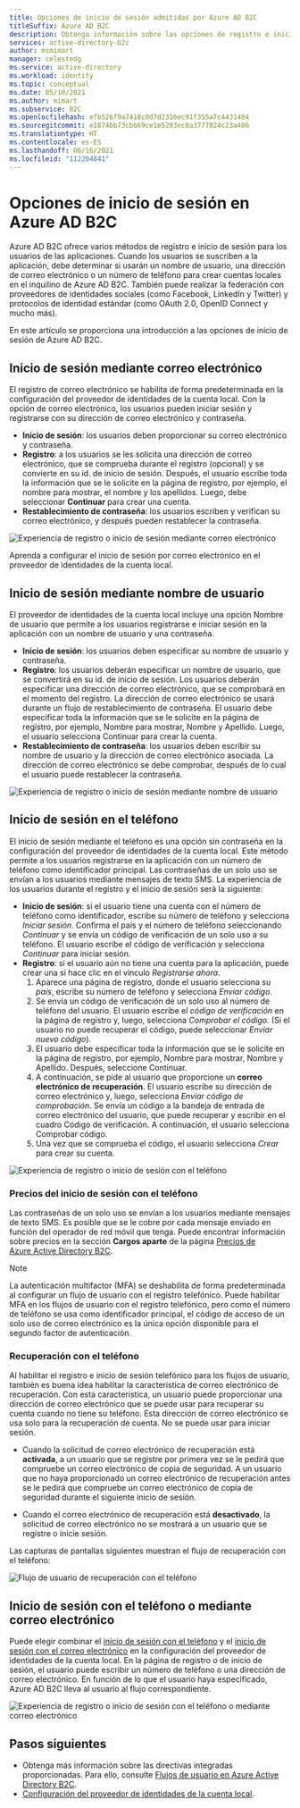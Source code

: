 ```yaml
---
title: Opciones de inicio de sesión admitidas por Azure AD B2C
titleSuffix: Azure AD B2C
description: Obtenga información sobre las opciones de registro e inicio de sesión que puede usar con Azure Active Directory B2C, incluidos el nombre de usuario y la contraseña, el correo electrónico, el teléfono o la federación con proveedores de identidades sociales o externos.
services: active-directory-b2c
author: msmimart
manager: celestedg
ms.service: active-directory
ms.workload: identity
ms.topic: conceptual
ms.date: 05/10/2021
ms.author: mimart
ms.subservice: B2C
ms.openlocfilehash: efb526f9a7418c0d7d2316ec91f355a7c4431404
ms.sourcegitcommit: e1874bb73cb669ce1e5203ec0a3777024c23a486
ms.translationtype: HT
ms.contentlocale: es-ES
ms.lasthandoff: 06/16/2021
ms.locfileid: "112204841"
---
```

# <a name="sign-in-options-in-azure-ad-b2c"></a>Opciones de inicio de sesión en Azure AD B2C

Azure AD B2C ofrece varios métodos de registro e inicio de sesión para los usuarios de las aplicaciones. Cuando los usuarios se suscriben a la aplicación, debe determinar si usarán un nombre de usuario, una dirección de correo electrónico o un número de teléfono para crear cuentas locales en el inquilino de Azure AD B2C. También puede realizar la federación con proveedores de identidades sociales (como Facebook, LinkedIn y Twitter) y protocolos de identidad estándar (como OAuth 2.0, OpenID Connect y mucho más).

En este artículo se proporciona una introducción a las opciones de inicio de sesión de Azure AD B2C.

## <a name="email-sign-in"></a>Inicio de sesión mediante correo electrónico

El registro de correo electrónico se habilita de forma predeterminada en la configuración del proveedor de identidades de la cuenta local. Con la opción de correo electrónico, los usuarios pueden iniciar sesión y registrarse con su dirección de correo electrónico y contraseña.

- **Inicio de sesión**: los usuarios deben proporcionar su correo electrónico y contraseña.
- **Registro**: a los usuarios se les solicita una dirección de correo electrónico, que se comprueba durante el registro (opcional) y se convierte en su id. de inicio de sesión. Después, el usuario escribe toda la información que se le solicite en la página de registro, por ejemplo, el nombre para mostrar, el nombre y los apellidos. Luego, debe seleccionar **Continuar** para crear una cuenta.
- **Restablecimiento de contraseña**: los usuarios escriben y verifican su correo electrónico, y después pueden restablecer la contraseña.

![Experiencia de registro o inicio de sesión mediante correo electrónico](./media/sign-in-options/local-account-email-experience.png)

Aprenda a configurar el inicio de sesión por correo electrónico en el proveedor de identidades de la cuenta local.
## <a name="username-sign-in"></a>Inicio de sesión mediante nombre de usuario

El proveedor de identidades de la cuenta local incluye una opción Nombre de usuario que permite a los usuarios registrarse e iniciar sesión en la aplicación con un nombre de usuario y una contraseña.

- **Inicio de sesión**: los usuarios deben especificar su nombre de usuario y contraseña.
- **Registro**: los usuarios deberán especificar un nombre de usuario, que se convertirá en su id. de inicio de sesión. Los usuarios deberán especificar una dirección de correo electrónico, que se comprobará en el momento del registro. La dirección de correo electrónico se usará durante un flujo de restablecimiento de contraseña. El usuario debe especificar toda la información que se le solicite en la página de registro, por ejemplo, Nombre para mostrar, Nombre y Apellido. Luego, el usuario selecciona Continuar para crear la cuenta.
- **Restablecimiento de contraseña**: los usuarios deben escribir su nombre de usuario y la dirección de correo electrónico asociada. La dirección de correo electrónico se debe comprobar, después de lo cual el usuario puede restablecer la contraseña.

![Experiencia de registro o inicio de sesión mediante nombre de usuario](./media/sign-in-options/local-account-username-experience.png)

## <a name="phone-sign-in"></a>Inicio de sesión en el teléfono

El inicio de sesión mediante el teléfono es una opción sin contraseña en la configuración del proveedor de identidades de la cuenta local. Este método permite a los usuarios registrarse en la aplicación con un número de teléfono como identificador principal. Las contraseñas de un solo uso se envían a los usuarios mediante mensajes de texto SMS. La experiencia de los usuarios durante el registro y el inicio de sesión será la siguiente:

- **Inicio de sesión**: si el usuario tiene una cuenta con el número de teléfono como identificador, escribe su número de teléfono y selecciona *Iniciar sesión*. Confirma el país y el número de teléfono seleccionando *Continuar* y se envía un código de verificación de un solo uso a su teléfono. El usuario escribe el código de verificación y selecciona *Continuar* para iniciar sesión.
- **Registro**: si el usuario aún no tiene una cuenta para la aplicación, puede crear una si hace clic en el vínculo *Registrarse ahora*.
    1. Aparece una página de registro, donde el usuario selecciona su *país*, escribe su número de teléfono y selecciona *Enviar código*. 
    1. Se envía un código de verificación de un solo uso al número de teléfono del usuario. El usuario escribe el *código de verificación* en la página de registro y, luego, selecciona *Comprobar el código*. (Si el usuario no puede recuperar el código, puede seleccionar *Enviar nuevo código*).
    1. El usuario debe especificar toda la información que se le solicite en la página de registro, por ejemplo, Nombre para mostrar, Nombre y Apellido. Después, seleccione Continuar.
    1. A continuación, se pide al usuario que proporcione un **correo electrónico de recuperación**. El usuario escribe su dirección de correo electrónico y, luego, selecciona *Enviar código de comprobación*. Se envía un código a la bandeja de entrada de correo electrónico del usuario, que puede recuperar y escribir en el cuadro Código de verificación. A continuación, el usuario selecciona Comprobar código.
    1. Una vez que se comprueba el código, el usuario selecciona *Crear* para crear su cuenta.

![Experiencia de registro o inicio de sesión con el teléfono](./media/sign-in-options/local-account-phone-experience.png)

### <a name="pricing-for-phone-sign-in"></a>Precios del inicio de sesión con el teléfono

Las contraseñas de un solo uso se envían a los usuarios mediante mensajes de texto SMS. Es posible que se le cobre por cada mensaje enviado en función del operador de red móvil que tenga. Puede encontrar información sobre precios en la sección **Cargos aparte** de la página [Precios de Azure Active Directory B2C](https://azure.microsoft.com/pricing/details/active-directory-b2c/).

> [!NOTE]
> La autenticación multifactor (MFA) se deshabilita de forma predeterminada al configurar un flujo de usuario con el registro telefónico. Puede habilitar MFA en los flujos de usuario con el registro telefónico, pero como el número de teléfono se usa como identificador principal, el código de acceso de un solo uso de correo electrónico es la única opción disponible para el segundo factor de autenticación.

### <a name="phone-recovery"></a>Recuperación con el teléfono

Al habilitar el registro e inicio de sesión telefónico para los flujos de usuario, también es buena idea habilitar la característica de correo electrónico de recuperación. Con esta característica, un usuario puede proporcionar una dirección de correo electrónico que se puede usar para recuperar su cuenta cuando no tiene su teléfono. Esta dirección de correo electrónico se usa solo para la recuperación de cuenta. No se puede usar para iniciar sesión.

- Cuando la solicitud de correo electrónico de recuperación está **activada**, a un usuario que se registre por primera vez se le pedirá que compruebe un correo electrónico de copia de seguridad. A un usuario que no haya proporcionado un correo electrónico de recuperación antes se le pedirá que compruebe un correo electrónico de copia de seguridad durante el siguiente inicio de sesión.

- Cuando el correo electrónico de recuperación está **desactivado**, la solicitud de correo electrónico no se mostrará a un usuario que se registre o inicie sesión.

Las capturas de pantallas siguientes muestran el flujo de recuperación con el teléfono:

![Flujo de usuario de recuperación con el teléfono](./media/sign-in-options/local-account-change-phone-flow.png)


## <a name="phone-or-email-sign-in"></a>Inicio de sesión con el teléfono o mediante correo electrónico

Puede elegir combinar el [inicio de sesión con el teléfono](#phone-sign-in) y el [inicio de sesión con el correo electrónico](#email-sign-in) en la configuración del proveedor de identidades de la cuenta local. En la página de registro o de inicio de sesión, el usuario puede escribir un número de teléfono o una dirección de correo electrónico. En función de lo que el usuario haya especificado, Azure AD B2C lleva al usuario al flujo correspondiente.

![Experiencia de registro o inicio de sesión con el teléfono o mediante correo electrónico](./media/sign-in-options/local-account-phone-and-email-experience.png)

## <a name="next-steps"></a>Pasos siguientes

- Obtenga más información sobre las directivas integradas proporcionadas. Para ello, consulte [Flujos de usuario en Azure Active Directory B2C](user-flow-overview.md).
- [Configuración del proveedor de identidades de la cuenta local](identity-provider-local.md).